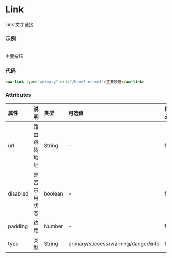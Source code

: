 # Link

Link 文字链接

### 示例

<br/>
<aw-link type="primary" url="/home?index=1">主要按钮</aw-link>

### 代码

```html
<aw-link type="primary" url="/home?index=1">主要按钮</aw-link>
```

### Attributes

| 属性     | 说明         | 类型    | 可选值                              | 是否必要 | 默认值 |
| :------- | :----------- | :------ | :---------------------------------- | :------- | :----- |
| url      | 路由跳转地址 | String  | -                                   | false    | -      |
| disabled | 是否禁用状态 | boolean | -                                   | false    | false  |
| padding  | 边距         | Number  | -                                   | false    | 3      |
| type     | 类型         | String  | primary/success/warning/danger/info | false    | -      |
